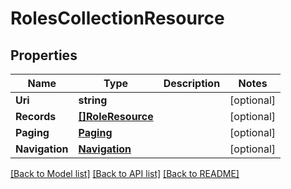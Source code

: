 # RolesCollectionResource

## Properties
Name | Type | Description | Notes
------------ | ------------- | ------------- | -------------
**Uri** | **string** |  | [optional] 
**Records** | [**[]RoleResource**](RoleResource.md) |  | [optional] 
**Paging** | [**Paging**](Paging.md) |  | [optional] 
**Navigation** | [**Navigation**](Navigation.md) |  | [optional] 

[[Back to Model list]](../README.md#documentation-for-models) [[Back to API list]](../README.md#documentation-for-api-endpoints) [[Back to README]](../README.md)


